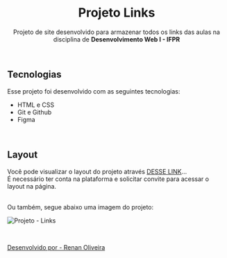 <h1 align="center"> Projeto Links </h1>

<p align="center">
  Projeto de site desenvolvido para armazenar todos os links das aulas na disciplina de <b>Desenvolvimento Web I - IFPR</b>
</p>

<br>

## Tecnologias

Esse projeto foi desenvolvido com as seguintes tecnologias:
- HTML e CSS
- Git e Github
- Figma

<br>

## Layout

Você pode visualizar o layout do projeto através [DESSE LINK](https://www.figma.com/file/8lFwgBvexOcQbwDeR1h1n7/Projeto---Links?type=design&node-id=0%3A1&mode=design&t=MLn5TQuT9Hya3JOP-1)... <br>
É necessário ter conta na plataforma e solicitar convite para acessar o layout na página.

<br>
Ou também, segue abaixo uma imagem do projeto:

<br>

![Projeto - Links](https://github.com/renanolv7/project-links/assets/118858754/ed9b94a6-06b2-4701-b4f7-aaadafef1455)

<br>

<a href="https://www.linkedin.com/in/renanolv/">Desenvolvido por - Renan Oliveira</a>
